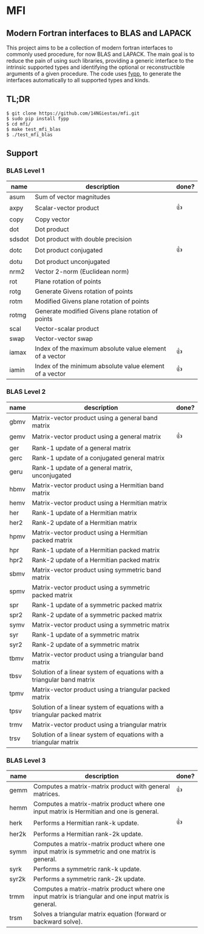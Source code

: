 # MFI
## Modern Fortran interfaces to BLAS and LAPACK
This project aims to be a collection of modern fortran interfaces to commonly used procedure, for now BLAS and LAPACK.
The main goal is to reduce the pain of using such libraries, providing a generic interface to the intrinsic supported types and 
identifying the optional or reconstructible arguments of a given procedure. The code uses [fypp](https://github.com/aradi/fypp),
to generate the interfaces automatically to all supported types and kinds.

## TL;DR
```
$ git clone https://github.com/14NGiestas/mfi.git
$ sudo pip install fypp
$ cd mfi/
$ make test_mfi_blas
$ ./test_mfi_blas
```

## Support
### BLAS Level 1

|  name  |       description                                        | done? | 
|--------|----------------------------------------------------------|-------|
| asum   | Sum of vector magnitudes                                 |       |
| axpy   | Scalar-vector product                                    |  :+1: |
| copy   | Copy vector                                              |       |
| dot    | Dot product                                              |       |
| sdsdot | Dot product with double precision                        |       |
| dotc   | Dot product conjugated                                   |  :+1: |
| dotu   | Dot product unconjugated                                 |       |
| nrm2   | Vector 2-norm (Euclidean norm)                           |       |
| rot    | Plane rotation of points                                 |       |
| rotg   | Generate Givens rotation of points                       |       |
| rotm   | Modified Givens plane rotation of points                 |       |
| rotmg  | Generate modified Givens plane rotation of points        |       |
| scal   | Vector-scalar product                                    |       |
| swap   | Vector-vector swap                                       |       |
| iamax  | Index of the maximum absolute value element of a vector  |  :+1: |
| iamin  | Index of the minimum absolute value element of a vector  |  :+1: |

### BLAS Level 2

|  name  |       description                                                         | done? | 
|--------|---------------------------------------------------------------------------|-------|
|  gbmv  | Matrix-vector product using a general band matrix                         |       |
|  gemv  | Matrix-vector product using a general matrix                              |  :+1: |
|  ger   | Rank-1 update of a general matrix                                         |       |
|  gerc  | Rank-1 update of a conjugated general matrix                              |       |
|  geru  | Rank-1 update of a general matrix, unconjugated                           |       |
|  hbmv  | Matrix-vector product using a Hermitian band matrix                       |       |
|  hemv  | Matrix-vector product using a Hermitian matrix                            |       |
|  her   | Rank-1 update of a Hermitian matrix                                       |       |
|  her2  | Rank-2 update of a Hermitian matrix                                       |       |
|  hpmv  | Matrix-vector product using a Hermitian packed matrix                     |       |
|  hpr   | Rank-1 update of a Hermitian packed matrix                                |       |
|  hpr2  | Rank-2 update of a Hermitian packed matrix                                |       |
|  sbmv  | Matrix-vector product using symmetric band matrix                         |       |
|  spmv  | Matrix-vector product using a symmetric packed matrix                     |       |
|  spr   | Rank-1 update of a symmetric packed matrix                                |       |
|  spr2  | Rank-2 update of a symmetric packed matrix                                |       |
|  symv  | Matrix-vector product using a symmetric matrix                            |       |
|  syr   | Rank-1 update of a symmetric matrix                                       |       |
|  syr2  | Rank-2 update of a symmetric matrix                                       |       |
|  tbmv  | Matrix-vector product using a triangular band matrix                      |       |
|  tbsv  | Solution of a linear system of equations with a triangular band matrix    |       |
|  tpmv  | Matrix-vector product using a triangular packed matrix                    |       |
|  tpsv  | Solution of a linear system of equations with a triangular packed matrix  |       |
|  trmv  | Matrix-vector product using a triangular matrix                           |       |
|  trsv  | Solution of a linear system of equations with a triangular matrix         |       |


### BLAS Level 3

|  name  |       description                                                                                      | done? | 
|--------|--------------------------------------------------------------------------------------------------------|-------|
|  gemm  | Computes a matrix-matrix product with general matrices.                                                |  :+1: |
|  hemm  | Computes a matrix-matrix product where one input matrix is Hermitian and one is general.               |       |
|  herk  | Performs a Hermitian rank-k update.                                                                    |  :+1: |
| her2k  | Performs a Hermitian rank-2k update.                                                                   |       |
|  symm  | Computes a matrix-matrix product where one input matrix is symmetric and one matrix is general.        |       |
|  syrk  | Performs a symmetric rank-k update.                                                                    |       |
| syr2k  | Performs a symmetric rank-2k update.                                                                   |       |
|  trmm  | Computes a matrix-matrix product where one input matrix is triangular and one input matrix is general. |       |
|  trsm  | Solves a triangular matrix equation (forward or backward solve).                                       |       |
